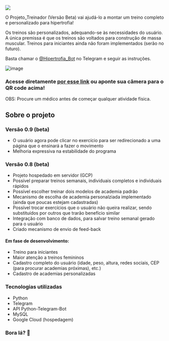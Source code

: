 ![](https://user-images.githubusercontent.com/115583014/222925994-c8dfbe60-8ea8-4601-81b1-3915f28993e7.png)

O Projeto_Treinador (Versão Beta) vai ajudá-lo a montar um treino completo e personalizado para hipertrofia!

Os treinos são personalizados, adequando-se às necessidades do usuário. A única premissa é que os treinos são voltados para construção de massa muscular. Treinos para iniciantes ainda não foram implementados (serão no futuro).

Basta chamar o [@Hipertrofia_Bot](https://t.me/Hipertrofia_bot) no Telegram e seguir as instruções.

![image](https://user-images.githubusercontent.com/115583014/222927067-7a43dc23-c2c7-4f44-9b96-c11e0d7356cf.png)
### Acesse diretamente [por esse link](https://t.me/Hipertrofia_bot) ou aponte sua câmera para o QR code acima!


OBS: Procure um médico antes de começar qualquer atividade física.


## Sobre o projeto

### Versão 0.9 (beta)
* O usuário agora pode clicar no exercício para ser redirecionado a uma página que o ensinará a fazer o movimento
* Melhoria expressiva na estabilidade do programa

### Versão 0.8 (beta)
* Projeto hospedado em servidor (GCP)
* Possível preparar treinos semanais, individuais completos e individuais rápidos
* Possível escolher treinar dois modelos de academia padrão
* Mecanismo de escolha de academia personalziada implementado (ainda que poucas estejam cadastradas)
* Possível trocar exercícios que o usuário não queira realizar, sendo substituídos por outros que trarão benefício similar
* Integração com banco de dados, para salvar treino semanal gerado para o usuário
* Criado mecanismo de envio de feed-back


#### Em fase de desenvolvimento:
* Treino para iniciantes
* Maior atenção a treinos femininos
* Cadastro completo do usuário (idade, peso, altura, redes sociais, CEP (para procurar academias próximas), etc.)
* Cadastro de academias personalizadas


### Tecnologias utilizadas
* Python
* Telegram
* API Python-Telegram-Bot
* MySQL
* Google Cloud (hospedagem)

### Bora lá? 💪
